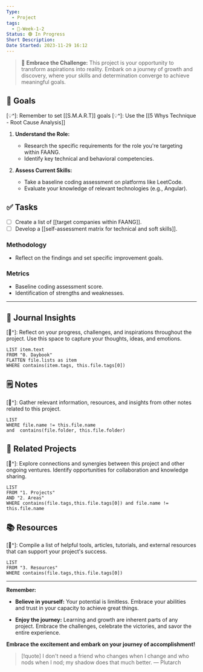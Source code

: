 ```yaml
---
Type:
  - Project
tags:
  - 🚀-Week-1-2
Status: 🟢 In Progress
Short Description: 
Date Started: 2023-11-29 16:12
---
```

> 🌟 **Embrace the Challenge:** 
> This project is your opportunity to transform aspirations into reality. Embark on a journey of growth and discovery, where your skills and determination converge to achieve meaningful goals.

## 🎯 **Goals**
[💡^]: Remember to set [[S.M.A.R.T]] goals
[💡^]: Use the [[5 Whys Technique - Root Cause Analysis]]

1. **Understand the Role:**
   - Research the specific requirements for the role you're targeting within FAANG.
   - Identify key technical and behavioral competencies.

2. **Assess Current Skills:**
   - Take a baseline coding assessment on platforms like LeetCode.
   - Evaluate your knowledge of relevant technologies (e.g., Angular).

## ✅ **Tasks**

- [ ] Create a list of [[target companies within FAANG]].
- [ ] Develop a [[self-assessment matrix for technical and soft skills]].

### Methodology
- Reflect on the findings and set specific improvement goals.

### Metrics
- Baseline coding assessment score.
- Identification of strengths and weaknesses.


---
## 📖 Journal Insights
[💭^]: Reflect on your progress, challenges, and inspirations throughout the project. Use this space to capture your thoughts, ideas, and emotions.

``` dataview
LIST item.text
FROM "0. Daybook"
FLATTEN file.lists as item
WHERE contains(item.tags, this.file.tags[0])

```

## 🗒 Notes
[💭^]: Gather relevant information, resources, and insights from other notes related to this project.
``` dataview
LIST 
WHERE file.name != this.file.name 
and  contains(file.folder, this.file.folder)
```


## 🤝 Related Projects
[💭^]: Explore connections and synergies between this project and other ongoing ventures. Identify opportunities for collaboration and knowledge sharing.
``` dataview
LIST 
FROM "1. Projects"
AND "2. Areas"
WHERE contains(file.tags,this.file.tags[0]) and file.name != this.file.name
```

## 📚 Resources
[💭^]: Compile a list of helpful tools, articles, tutorials, and external resources that can support your project's success.
``` dataview
LIST 
FROM "3. Resources"
WHERE contains(file.tags,this.file.tags[0])
```


---
**Remember:**

- **Believe in yourself:** Your potential is limitless. Embrace your abilities and trust in your capacity to achieve great things.

- **Enjoy the journey:** Learning and growth are inherent parts of any project. Embrace the challenges, celebrate the victories, and savor the entire experience.

**Embrace the excitement and embark on your journey of accomplishment!**

> [!quote] I don't need a friend who changes when I change and who nods when I nod; my shadow does that much better.
> — Plutarch

